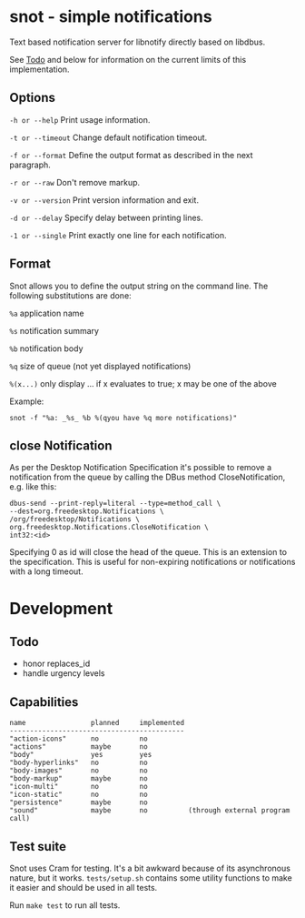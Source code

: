 # snot - simple notifications

Text based notification server for libnotify directly based on libdbus. 

See [Todo](#todo) and below for information on the current limits of this
implementation.

## Options

`-h or --help` Print usage information.

`-t or --timeout` Change default notification timeout.

`-f or --format` Define the output format as described in the next paragraph.

`-r or --raw` Don't remove markup.

`-v or --version` Print version information and exit.

`-d or --delay` Specify delay between printing lines.

`-1 or --single` Print exactly one line for each notification.

## Format

Snot allows you to define the output string on the command line. The following
substitutions are done:

`%a` application name

`%s` notification summary

`%b` notification body

`%q` size of queue (not yet displayed notifications)

`%(x...)` only display ... if x evaluates to true; x may be one of the above

Example:

    snot -f "%a: _%s_ %b %(qyou have %q more notifications)"

## close Notification
As per the Desktop Notification Specification it's possible to remove a
notification from the queue by calling the DBus method CloseNotification, e.g.
like this:

    dbus-send --print-reply=literal --type=method_call \
    --dest=org.freedesktop.Notifications \
    /org/freedesktop/Notifications \
    org.freedesktop.Notifications.CloseNotification \
    int32:<id>

Specifying 0 as id will close the head of the queue. This is an extension to the
specification. This is useful for non-expiring notifications or notifications
with a long timeout.

# Development

## Todo

 - honor replaces\_id
 - handle urgency levels


## Capabilities
    name                planned     implemented
    -------------------------------------------
    "action-icons"      no          no
    "actions"           maybe       no
    "body"              yes         yes
    "body-hyperlinks"   no          no
    "body-images"       no          no
    "body-markup"       maybe       no
    "icon-multi"        no          no
    "icon-static"       no          no
    "persistence"       maybe       no
    "sound"             maybe       no          (through external program call)

## Test suite

Snot uses Cram for testing. It's a bit awkward because of its asynchronous
nature, but it works. `tests/setup.sh` contains some utility functions to make
it easier and should be used in all tests.

Run `make test` to run all tests.
